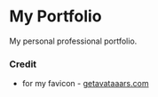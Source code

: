 # My Portfolio
My personal professional portfolio.

### Credit
- for my favicon - [getavataaars.com](https://getavataaars.com/?accessoriesType=Blank&avatarStyle=Circle&clotheType=BlazerSweater&eyeType=Default&eyebrowType=UpDownNatural&facialHairType=BeardLight&mouthType=Smile&skinColor=Light&topType=ShortHairShortFlat)